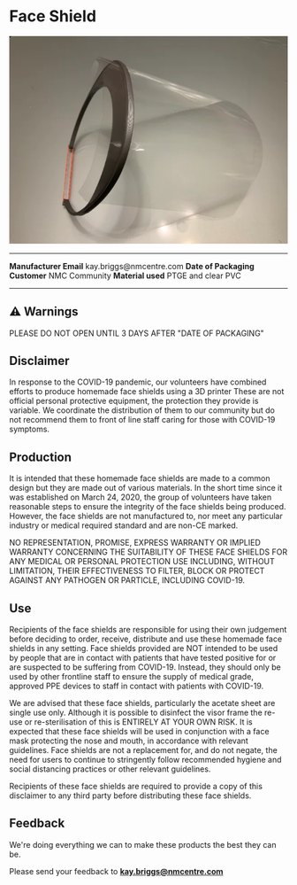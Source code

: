 Face Shield
===========

![Image of 3D Printed PPE Face Shield prototype printed and assembled](images/face-visor-main-image.png) 


  ------------------------ --------------------------
  **Manufacturer Email**   kay.briggs\@nmcentre.com
  **Date of Packaging**    
  **Customer**             NMC Community
  **Material used**        PTGE and clear PVC
  ------------------------ --------------------------

⚠️ Warnings 
-----------

PLEASE DO NOT OPEN UNTIL 3 DAYS AFTER "DATE OF PACKAGING"

## Disclaimer

In response to the COVID-19 pandemic, our volunteers have
combined efforts to produce homemade face shields using a 3D printer
These are not official personal protective equipment, the protection they provide is variable.
We coordinate the distribution of them to our community but do not recommend them to front of line staff caring for those with COVID-19 symptoms.

Production
----------

It is intended that these homemade face shields are made to a common
design but they are made out of various materials. In the short time
since it was established on March 24, 2020, the group of volunteers have
taken reasonable steps to ensure the integrity of the face shields being
produced. However, the face shields are not manufactured to, nor meet
any particular industry or medical required standard and are non-CE
marked.

NO REPRESENTATION, PROMISE, EXPRESS WARRANTY OR IMPLIED WARRANTY
CONCERNING THE SUITABILITY OF THESE FACE SHIELDS FOR ANY MEDICAL OR
PERSONAL PROTECTION USE INCLUDING, WITHOUT LIMITATION, THEIR
EFFECTIVENESS TO FILTER, BLOCK OR PROTECT AGAINST ANY PATHOGEN OR
PARTICLE, INCLUDING COVID-19.

Use 
---

Recipients of the face shields are responsible for using their own
judgement before deciding to order, receive, distribute and use these
homemade face shields in any setting. Face shields provided are NOT
intended to be used by people that are in contact with patients that
have tested positive for or are suspected to be suffering from COVID-19.
Instead, they should only be used by other frontline staff to ensure the
supply of medical grade, approved PPE devices to staff in contact with
patients with COVID-19.

We are advised that these face shields, particularly the acetate sheet are single use only. 
Although it is possible to disinfect the visor frame the re-use or re-sterilisation of this is ENTIRELY AT YOUR OWN RISK. It is expected that these face shields will be used in
conjunction with a face mask protecting the nose and mouth, in
accordance with relevant guidelines. Face shields are not a replacement
for, and do not negate, the need for users to continue to stringently
follow recommended hygiene and social distancing practices or other relevant guidelines.

Recipients of these face shields are required to provide a copy of this
disclaimer to any third party before distributing these face shields.

Feedback
--------

We're doing everything we can to make these products the best they can
be.

Please send your feedback to
**[kay.briggs\@nmcentre.com](mailto:kay.briggs@nmcentre.com)**
